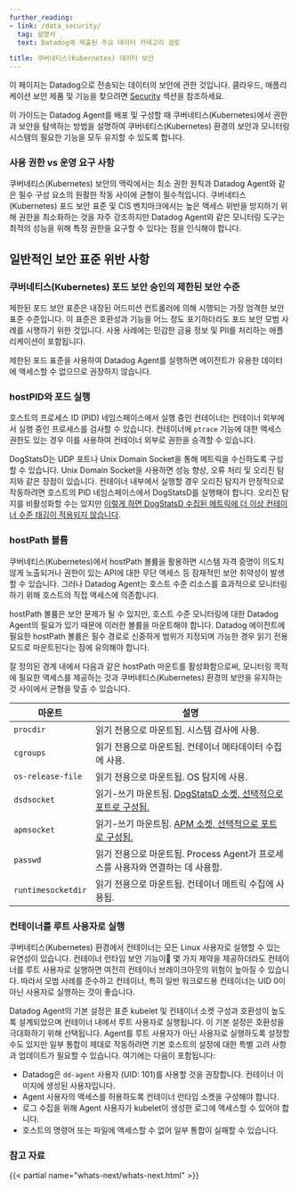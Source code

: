 ```yaml
---
further_reading:
- link: /data_security/
  tag: 설명서
  text: Datadog에 제출된 주요 데이터 카테고리 검토

title: 쿠버네티스(Kubernetes) 데이터 보안
---
```


<div class="alert alert-info">이 페이지는 Datadog으로 전송되는 데이터의 보안에 관한 것입니다. 클라우드, 애플리케이션 보안 제품 및 기능을 찾으려면 <a href="/security/" target="_blank">Security</a> 섹션을 참조하세요.</div>

이 가이드는 Datadog Agent를 배포 및 구성할 때 쿠버네티스(Kubernetes)에서 권한과 보안을 탐색하는 방법을 설명하여 쿠버네티스(Kubernetes) 환경의 보안과 모니터링 시스템의 필요한 기능을 모두 유지할 수 있도록 합니다.

### 사용 권한 vs 운영 요구 사항
쿠버네티스(Kubernetes) 보안의 맥락에서는 최소 권한 원칙과 Datadog Agent와 같은 필수 구성 요소의 원활한 작동 사이에 균형이 필수적입니다. 쿠버네티스(Kubernetes) 포드 보안 표준 및 CIS 벤치마크에서는 높은 액세스 위반을 방지하기 위해 권한을 최소화하는 것을 자주 강조하지만 Datadog Agent와 같은 모니터링 도구는 최적의 성능을 위해 특정 권한을 요구할 수 있다는 점을 인식해야 합니다.

## 일반적인 보안 표준 위반 사항

### 쿠버네티스(Kubernetes) 포드 보안 승인의 제한된 보안 수준
제한된 포드 보안 표준은 내장된 어드미션 컨트롤러에 의해 시행되는 가장 엄격한 보안 표준 수준입니다. 이 표준은 호환성과 기능을 어느 정도 포기하더라도 포드 보안 모범 사례를 시행하기 위한 것입니다. 사용 사례에는 민감한 금융 정보 및 PII를 처리하는 애플리케이션이 포함됩니다.


제한된 포드 표준을 사용하여 Datadog Agent를 실행하면 에이전트가 유용한 데이터에 액세스할 수 없으므로 권장하지 않습니다.

### hostPID와 포드 실행
호스트의 프로세스 ID (PID) 네임스페이스에서 실행 중인 컨테이너는 컨테이너 외부에서 실행 중인 프로세스를 검사할 수 있습니다. 컨테이너에 `ptrace` 기능에 대한 액세스 권한도 있는 경우 이를 사용하여 컨테이너 외부로 권한을 승격할 수 있습니다.

DogStatsD는 UDP 포트나 Unix Domain Socket을 통해 메트릭을 수신하도록 구성할 수 있습니다. Unix Domain Socket을 사용하면 성능 향상, 오류 처리 및 오리진 탐지와 같은 장점이 있습니다. 컨테이너 내부에서 실행할 경우 오리진 탐지가 안정적으로 작동하려면 호스트의 PID 네임스페이스에서 DogStatsD를 실행해야 합니다. 오리진 탐지를 비활성화할 수는 있지만 [이렇게 하면 DogStatsD 수집된 메트릭에 더 이상 컨테이너 수준 태깅이 적용되지 않습니다][1].


### hostPath 볼륨
쿠버네티스(Kubernetes)에서 hostPath 볼륨을 활용하면 시스템 자격 증명이 의도치 않게 노출되거나 권한이 있는 API에 대한 무단 액세스 등 잠재적인 보안 취약성이 발생할 수 있습니다. 그러나 Datadog Agent는 호스트 수준 리소스를 효과적으로 모니터링하기 위해 호스트의 직접 액세스에 의존합니다.

hostPath 볼륨은 보안 문제가 될 수 있지만, 호스트 수준 모니터링에 대한 Datadog Agent의 필요가 있기 때문에 이러한 볼륨을 마운트해야 합니다. Datadog 에이전트에 필요한 hostPath 볼륨은 필수 경로로 신중하게 범위가 지정되며 가능한 경우 읽기 전용 모드로 마운트된다는 점에 유의해야 합니다.

잘 정의된 경계 내에서 다음과 같은 hostPath 마운트를 활성화함으로써, 모니터링 목적에 필요한 액세스를 제공하는 것과 쿠버네티스(Kubernetes) 환경의 보안을 유지하는 것 사이에서 균형을 맞출 수 있습니다.

| 마운트            | 설명 |
| ---------------- | ----------- |
| `procdir`          | 읽기 전용으로 마운트됨. 시스템 검사에 사용. |
| `cgroups`          | 읽기 전용으로 마운트됨. 컨테이너 메타데이터 수집에 사용. |
| `os-release-file`  | 읽기 전용으로 마운트됨. OS 탐지에 사용.
| `dsdsocket`        | 읽기-쓰기 마운트됨. [DogStatsD 소켓, 선택적으로 포트로 구성됨.][1] |
| `apmsocket`        | 읽기-쓰기 마운트됨. [APM 소켓, 선택적으로 포트로 구성됨.][2] |
| `passwd`           | 읽기 전용으로 마운트됨. Process Agent가 프로세스를 사용자와 연결하는 데 사용함. |
| `runtimesocketdir` | 읽기 전용으로 마운트됨. 컨테이너 메트릭 수집에 사용됨. |

### 컨테이너를 루트 사용자로 실행
쿠버네티스(Kubernetes) 환경에서 컨테이너는 모든 Linux 사용자로 실행할 수 있는 유연성이 있습니다. 컨테이너 런타임 보안 기능이 몇 가지 제약을 제공하더라도 컨테이너를 루트 사용자로 실행하면 여전히 컨테이너 브레이크아웃의 위험이 높아질 수 있습니다. 따라서 모범 사례를 준수하고 컨테이너, 특히 일반 워크로드용 컨테이너는 UID 0이 아닌 사용자로 실행하는 것이 좋습니다.

Datadog Agent의 기본 설정은 표준 kubelet 및 컨테이너 소켓 구성과 호환성이 높도록 설계되었으며 컨테이너 내에서 루트 사용자로 실행됩니다. 이 기본 설정은 호환성을 극대화하기 위해 선택됩니다. Agent를 루트 사용자가 아닌 사용자로 실행하도록 설정할 수도 있지만 일부 통합이 제대로 작동하려면 기본 호스트의 설정에 대한 특별 고려 사항과 업데이트가 필요할 수 있습니다. 여기에는 다음이 포함됩니다:

* Datadog은 `dd-agent` 사용자 (UID: 101)를 사용할 것을 권장합니다. 컨테이너 이미지에 생성된 사용자입니다.
* Agent 사용자의 액세스를 허용하도록 컨테이너 런타임 소켓을 구성해야 합니다.
* 로그 수집을 위해 Agent 사용자가 kubelet이 생성한 로그에 액세스할 수 있어야 합니다.
* 호스트의 명령어 또는 파일에 액세스할 수 없어 일부 통합이 실패할 수 있습니다.

### 참고 자료

{{< partial name="whats-next/whats-next.html" >}}

[1]: /ko/developers/dogstatsd/unix_socket/?tab=host
[2]: /ko/containers/kubernetes/apm/
[3]: https://kubernetes.io/docs/concepts/security/pod-security-standards/#restricted
